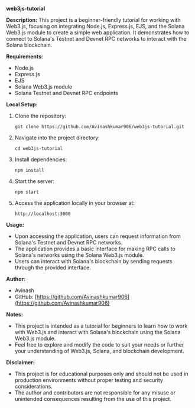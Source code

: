 **web3js-tutorial**

**Description:**
This project is a beginner-friendly tutorial for working with Web3.js, focusing on integrating Node.js, Express.js, EJS, and the Solana Web3.js module to create a simple web application. It demonstrates how to connect to Solana's Testnet and Devnet RPC networks to interact with the Solana blockchain.

**Requirements:**
- Node.js
- Express.js
- EJS
- Solana Web3.js module
- Solana Testnet and Devnet RPC endpoints

**Local Setup:**
1. Clone the repository:
   ```
   git clone https://github.com/Avinashkumar906/web3js-tutorial.git
   ```

2. Navigate into the project directory:
   ```
   cd web3js-tutorial
   ```

3. Install dependencies:
   ```
   npm install
   ```

4. Start the server:
   ```
   npm start
   ```

5. Access the application locally in your browser at:
   ```
   http://localhost:3000
   ```

**Usage:**
- Upon accessing the application, users can request information from Solana's Testnet and Devnet RPC networks.
- The application provides a basic interface for making RPC calls to Solana's networks using the Solana Web3.js module.
- Users can interact with Solana's blockchain by sending requests through the provided interface.

**Author:**
- Avinash
- GitHub: [https://github.com/Avinashkumar906](https://github.com/Avinashkumar906)

**Notes:**
- This project is intended as a tutorial for beginners to learn how to work with Web3.js and interact with Solana's blockchain using the Solana Web3.js module.
- Feel free to explore and modify the code to suit your needs or further your understanding of Web3.js, Solana, and blockchain development.

**Disclaimer:**
- This project is for educational purposes only and should not be used in production environments without proper testing and security considerations.
- The author and contributors are not responsible for any misuse or unintended consequences resulting from the use of this project.